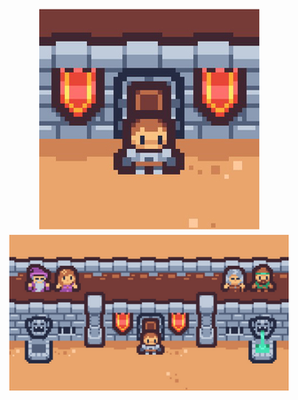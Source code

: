 <div class="image-container" style="
        display: flex;
        flex-direction: column; 
        align-items: center;   
        justify-content: center; 
        height: 100vh;
    ">
    <img src="art/Export/logo.jpg" style="
        max-width: 100%;
        height: auto; 
        margin: 10px 0;
    " alt="Logo">
    <img src="art/Export/background.jpg" alt="Background">
</div>
